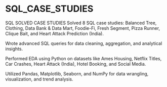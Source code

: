 # SQL_CASE_STUDIES
SQL SOLVED CASE STUDIES
Solved 8 SQL case studies: Balanced Tree, Clothing, Data Bank & Data Mart, Foodie-Fi, Fresh Segment, Pizza Runner, Clique Bait, and Heart Attack Prediction (India).

Wrote advanced SQL queries for data cleaning, aggregation, and analytical insights.

Performed EDA using Python on datasets like Ames Housing, Netflix Titles, Car Crashes, Heart Attack (India), Hotel Booking, and Social Media.

Utilized Pandas, Matplotlib, Seaborn, and NumPy for data wrangling, visualization, and trend analysis.
